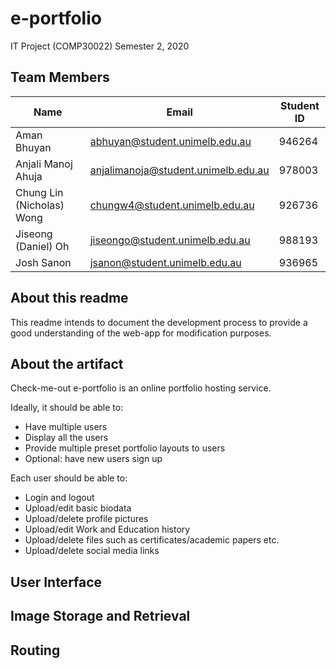 # e-portfolio
IT Project (COMP30022) Semester 2, 2020

## Team Members

Name | Email | Student ID
---- | ----- | ----------
Aman Bhuyan | abhuyan@student.unimelb.edu.au | 946264
Anjali Manoj Ahuja | anjalimanoja@student.unimelb.edu.au | 978003
Chung Lin (Nicholas) Wong | chungw4@student.unimelb.edu.au | 926736
Jiseong (Daniel) Oh | jiseongo@student.unimelb.edu.au | 988193
Josh Sanon | jsanon@student.unimelb.edu.au | 936965

## About this readme

This readme intends to document the development process to provide a good understanding of the web-app for modification purposes.

## About the artifact

Check-me-out e-portfolio is an online portfolio hosting service.

Ideally, it should be able to:
  - Have multiple users
  - Display all the users
  - Provide multiple preset portfolio layouts to users
  - Optional: have new users sign up
  
Each user should be able to:
  - Login and logout
  - Upload/edit basic biodata
  - Upload/delete profile pictures
  - Upload/edit Work and Education history
  - Upload/delete files such as certificates/academic papers etc.
  - Upload/delete social media links
  
 ## User Interface
 
 ## Image Storage and Retrieval
 
 ## Routing
 
 
